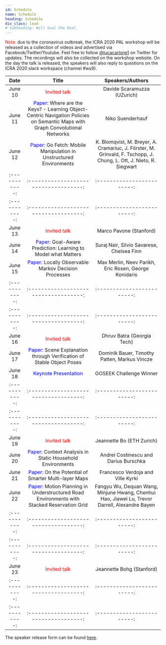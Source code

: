 ```yaml
---
id: Schedule
name: Schedule
heading: Schedule
div_class: lead
# subheading: Will Seal the Deal.
---
```

<font color="red"> Note:</font>  due to the coronavirus outbreak, the ICRA 2020 PAL workshop will be released as a collection of videos and advertised via Facebook/Twitter/Youtube. Feel free to follow <a href="https://twitter.com/lucacarlone1">@lucacarlone1</a> on Twitter for updates. The recordings will also be collected on the workshop website. On the day the talk is released, the speakers will also reply to questions on the ICRA 2020 slack workspace (channel #ws9).


| Date   |      Title      |  Speakers/Authors |   
|:-----------:|:-----------------------------------:|:------------------------:|
June 10 | <font color="red"> Invited talk </font>    							      | Davide Scaramuzza (UZurich) | 
June 11 | <font color="blue"> Paper: </font> Where are the Keys? - Learning Object-Centric Navigation Policies on Semantic Maps with Graph Convolutional Networks     							                          | Niko Suenderhauf   |
June 12 | <font color="blue"> Paper: </font> Go Fetch: Mobile Manipulation in Unstructured Environments   | K. Blomqvist, M. Breyer, A. Cramariuc, J. Förster, M. Grinvald, F. Tschopp, J. Chung, L. Ott, J. Nieto, R. Siegwart  |
|:-----------:|:-----------------------------------:|:------------------------:|
|:-----------:|:-----------------------------------:|:------------------------:|
June 13 | <font color="red"> Invited talk </font>                         | Marco Pavone (Stanford) |
June 14 | <font color="blue"> Paper: </font> Goal-Aware Prediction: Learning to Model what Matters   | Suraj Nair, Silvio Savarese, Chelsea Finn |
June 15 | <font color="blue"> Paper: </font> Locally Observable Markov Decision Processes  | Max Merlin, Neev Parikh, Eric Rosen, George Konidaris |
|:-----------:|:-----------------------------------:|:------------------------:|
|:-----------:|:-----------------------------------:|:------------------------:|
June 16 | <font color="red"> Invited talk </font>                         | Dhruv Batra (Georgia Tech) |
June 17 | <font color="blue"> Paper: </font>  Scene Explanation through Verification of Stable Object Poses  |  Dominik Bauer, Timothy Patten, Markus Vincze |
June 18 | <font color="blue"> Keynote Presentation </font>  | GOSEEK Challenge Winner  |
|:-----------:|:-----------------------------------:|:------------------------:|
|:-----------:|:-----------------------------------:|:------------------------:|
June 19 | <font color="red"> Invited talk </font>                         | Jeannette Bo (ETH Zurich)|
June 20 | <font color="blue"> Paper: </font> Context Analysis in Static Household Environments   | Andrei Costinescu and Darius Burschka  | 
June 21 | <font color="blue"> Paper: </font>  On the Potential of Smarter Multi-layer Maps   |  Francesco Verdoja and Ville Kyrki  |
June 22 | <font color="blue"> Paper: </font> Motion Planning in Understructured Road Environments with Stacked Reservation Grid  | Fangyu Wu, Dequan Wang, Minjune Hwang, Chenhui Hao, Jiawei Lu, Trevor Darrell, Alexandre Bayen  |
|:-----------:|:-----------------------------------:|:------------------------:|
|:-----------:|:-----------------------------------:|:------------------------:|
June 23 | <font color="red"> Invited talk </font>                         | Jeannette Bohg  (Stanford)|
|:-----------:|:-----------------------------------:|:------------------------:|
|:-----------:|:-----------------------------------:|:------------------------:|

The speaker release form can be found <a href="https://www.dropbox.com/s/qbep5bi10wo2eew/PALSpeakerReleaseForm.pdf?dl=0">here</a>.





